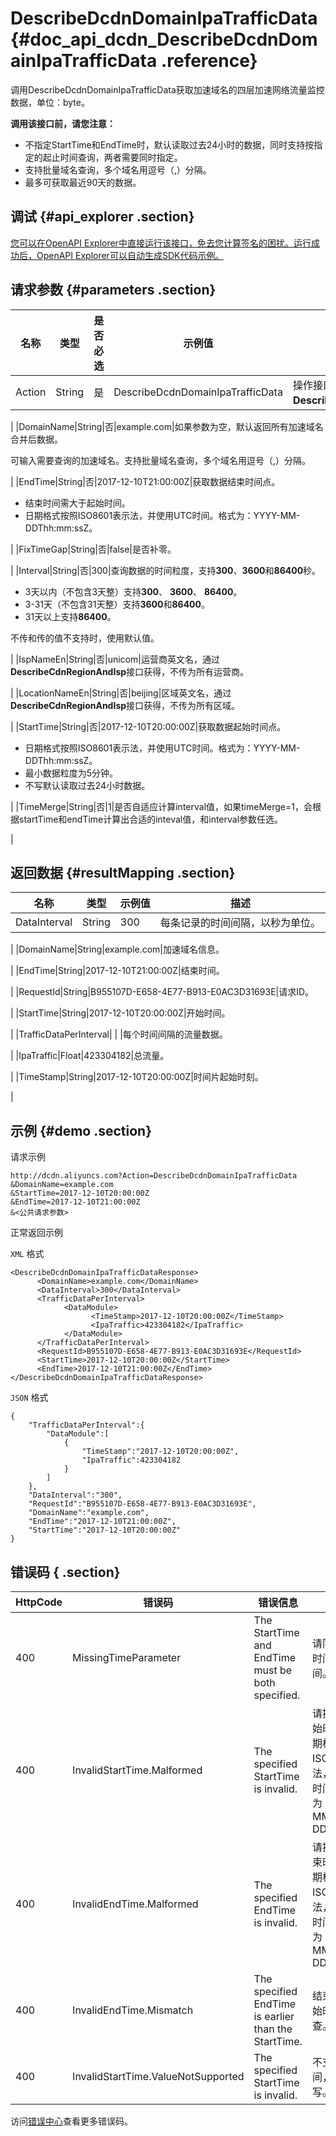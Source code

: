 # DescribeDcdnDomainIpaTrafficData {#doc_api_dcdn_DescribeDcdnDomainIpaTrafficData .reference}

调用DescribeDcdnDomainIpaTrafficData获取加速域名的四层加速网络流量监控数据，单位：byte。

 **调用该接口前，请您注意：** 

-   不指定StartTime和EndTime时，默认读取过去24小时的数据，同时支持按指定的起止时间查询，两者需要同时指定。
-   支持批量域名查询，多个域名用逗号（,）分隔。
-   最多可获取最近90天的数据。

## 调试 {#api_explorer .section}

[您可以在OpenAPI Explorer中直接运行该接口，免去您计算签名的困扰。运行成功后，OpenAPI Explorer可以自动生成SDK代码示例。](https://api.aliyun.com/#product=dcdn&api=DescribeDcdnDomainIpaTrafficData&type=RPC&version=2018-01-15)

## 请求参数 {#parameters .section}

|名称|类型|是否必选|示例值|描述|
|--|--|----|---|--|
|Action|String|是|DescribeDcdnDomainIpaTrafficData|操作接口名，系统规定参数。取值：**DescribeDcdnDomainIpaTrafficData**。

 |
|DomainName|String|否|example.com|如果参数为空，默认返回所有加速域名合并后数据。

 可输入需要查询的加速域名。支持批量域名查询，多个域名用逗号（,）分隔。

 |
|EndTime|String|否|2017-12-10T21:00:00Z|获取数据结束时间点。

 -   结束时间需大于起始时间。
-   日期格式按照ISO8601表示法，并使用UTC时间。格式为：YYYY-MM-DDThh:mm:ssZ。

 |
|FixTimeGap|String|否|false|是否补零。

 |
|Interval|String|否|300|查询数据的时间粒度，支持**300**、**3600**和**86400**秒。

 -   3天以内（不包含3天整）支持**300**、 **3600**、 **86400**。
-   3-31天（不包含31天整）支持**3600**和**86400**。
-   31天以上支持**86400**。

 不传和传的值不支持时，使用默认值。

 |
|IspNameEn|String|否|unicom|运营商英文名，通过**DescribeCdnRegionAndIsp**接口获得，不传为所有运营商。

 |
|LocationNameEn|String|否|beijing|区域英文名，通过**DescribeCdnRegionAndIsp**接口获得，不传为所有区域。

 |
|StartTime|String|否|2017-12-10T20:00:00Z|获取数据起始时间点。

 -   日期格式按照ISO8601表示法，并使用UTC时间。格式为：YYYY-MM-DDThh:mm:ssZ。
-   最小数据粒度为5分钟。
-   不写默认读取过去24小时数据。

 |
|TimeMerge|String|否|1|是否自适应计算interval值，如果timeMerge=1，会根据startTime和endTime计算出合适的inteval值，和interval参数任选。

 |

## 返回数据 {#resultMapping .section}

|名称|类型|示例值|描述|
|--|--|---|--|
|DataInterval|String|300|每条记录的时间间隔，以秒为单位。

 |
|DomainName|String|example.com|加速域名信息。

 |
|EndTime|String|2017-12-10T21:00:00Z|结束时间。

 |
|RequestId|String|B955107D-E658-4E77-B913-E0AC3D31693E|请求ID。

 |
|StartTime|String|2017-12-10T20:00:00Z|开始时间。

 |
|TrafficDataPerInterval| | |每个时间间隔的流量数据。

 |
|IpaTraffic|Float|423304182|总流量。

 |
|TimeStamp|String|2017-12-10T20:00:00Z|时间片起始时刻。

 |

## 示例 {#demo .section}

请求示例

``` {#request_demo}
http://dcdn.aliyuncs.com?Action=DescribeDcdnDomainIpaTrafficData
&DomainName=example.com
&StartTime=2017-12-10T20:00:00Z
&EndTime=2017-12-10T21:00:00Z
&<公共请求参数>
```

正常返回示例

`XML` 格式

``` {#xml_return_success_demo}
<DescribeDcdnDomainIpaTrafficDataResponse>
	  <DomainName>example.com</DomainName>
	  <DataInterval>300</DataInterval>
	  <TrafficDataPerInterval>
		    <DataModule>
			      <TimeStamp>2017-12-10T20:00:00Z</TimeStamp>
			      <IpaTraffic>423304182</IpaTraffic>
		    </DataModule>
	  </TrafficDataPerInterval>
	  <RequestId>B955107D-E658-4E77-B913-E0AC3D31693E</RequestId>
	  <StartTime>2017-12-10T20:00:00Z</StartTime>
	  <EndTime>2017-12-10T21:00:00Z</EndTime>
</DescribeDcdnDomainIpaTrafficDataResponse>
```

`JSON` 格式

``` {#json_return_success_demo}
{
	"TrafficDataPerInterval":{
		"DataModule":[
			{
				"TimeStamp":"2017-12-10T20:00:00Z",
				"IpaTraffic":423304182
			}
		]
	},
	"DataInterval":"300",
	"RequestId":"B955107D-E658-4E77-B913-E0AC3D31693E",
	"DomainName":"example.com",
	"EndTime":"2017-12-10T21:00:00Z",
	"StartTime":"2017-12-10T20:00:00Z"
}
```

## 错误码 { .section}

|HttpCode|错误码|错误信息|描述|
|--------|---|----|--|
|400|MissingTimeParameter|The StartTime and EndTime must be both specified.|请同时提供开始时间和结束时间。|
|400|InvalidStartTime.Malformed|The specified StartTime is invalid.|请提供正确的开始时间格式。日期格式按照ISO8601表示法，并使用UTC时间。\\n格式为：YYYY-MM-DDThh:mm:ssZ|
|400|InvalidEndTime.Malformed|The specified EndTime is invalid.|请提供正确的结束时间格式。日期格式按照ISO8601表示法，并使用UTC时间。 格式为：YYYY-MM-DDThh:mm:ssZ|
|400|InvalidEndTime.Mismatch|The specified EndTime is earlier than the StartTime.|结束时间早于开始时间，请检查。|
|400|InvalidStartTime.ValueNotSupported|The specified StartTime is invalid.|不支持该开始时间，请重新填写。|

访问[错误中心](https://error-center.aliyun.com/status/product/dcdn)查看更多错误码。


